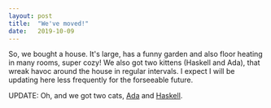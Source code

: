 ```yaml
---
layout: post
title:  "We've moved!"
date:   2019-10-09
---
```


So, we bought a house. It's large, has a funny garden and also floor heating in many rooms, super
cozy! We also got two kittens (Haskell and Ada), that wreak havoc around the house in regular
intervals. I expect I will be updating here less frequently for the forseeable future.

UPDATE: Oh, and we got two cats, [Ada](/ada) and [Haskell](/haskell).
